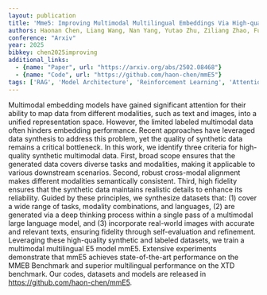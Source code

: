 ```yaml
---
layout: publication
title: 'Mme5: Improving Multimodal Multilingual Embeddings Via High-quality Synthetic Data'
authors: Haonan Chen, Liang Wang, Nan Yang, Yutao Zhu, Ziliang Zhao, Furu Wei, Zhicheng Dou
conference: "Arxiv"
year: 2025
bibkey: chen2025improving
additional_links:
  - {name: "Paper", url: "https://arxiv.org/abs/2502.08468"}
  - {name: "Code", url: "https://github.com/haon-chen/mmE5"}
tags: ['RAG', 'Model Architecture', 'Reinforcement Learning', 'Attention Mechanism', 'Has Code', 'Multimodal Models']
---
```

Multimodal embedding models have gained significant attention for their
ability to map data from different modalities, such as text and images, into a
unified representation space. However, the limited labeled multimodal data
often hinders embedding performance. Recent approaches have leveraged data
synthesis to address this problem, yet the quality of synthetic data remains a
critical bottleneck. In this work, we identify three criteria for high-quality
synthetic multimodal data. First, broad scope ensures that the generated data
covers diverse tasks and modalities, making it applicable to various downstream
scenarios. Second, robust cross-modal alignment makes different modalities
semantically consistent. Third, high fidelity ensures that the synthetic data
maintains realistic details to enhance its reliability. Guided by these
principles, we synthesize datasets that: (1) cover a wide range of tasks,
modality combinations, and languages, (2) are generated via a deep thinking
process within a single pass of a multimodal large language model, and (3)
incorporate real-world images with accurate and relevant texts, ensuring
fidelity through self-evaluation and refinement. Leveraging these high-quality
synthetic and labeled datasets, we train a multimodal multilingual E5 model
mmE5. Extensive experiments demonstrate that mmE5 achieves state-of-the-art
performance on the MMEB Benchmark and superior multilingual performance on the
XTD benchmark. Our codes, datasets and models are released in
https://github.com/haon-chen/mmE5.
